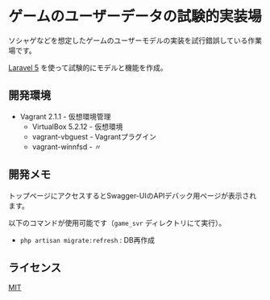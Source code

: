 # ゲームのユーザーデータの試験的実装場
ソシャゲなどを想定したゲームのユーザーモデルの実装を試行錯誤している作業場です。

[Laravel 5](http://laravel.jp/) を使って試験的にモデルと機能を作成。

## 開発環境
* Vagrant 2.1.1 - 仮想環境管理
    * VirtualBox 5.2.12 - 仮想環境
    * vagrant-vbguest - Vagrantプラグイン
    * vagrant-winnfsd - 〃

## 開発メモ
トップページにアクセスするとSwagger-UIのAPIデバック用ページが表示されます。

以下のコマンドが使用可能です（`game_svr` ディレクトリにて実行）。

* `php artisan migrate:refresh` : DB再作成

## ライセンス
[MIT](https://github.com/ktanakaj/user_model_sandbox/blob/master/LICENSE)
